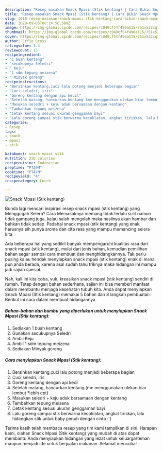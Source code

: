 ```yaml
---
description: "Resep masakan Snack Mpasi (Stik kentang) | Cara Bikin Snack Mpasi (Stik kentang) Yang Sedap"
title: "Resep masakan Snack Mpasi (Stik kentang) | Cara Bikin Snack Mpasi (Stik kentang) Yang Sedap"
slug: 1018-resep-masakan-snack-mpasi-stik-kentang-cara-bikin-snack-mpasi-stik-kentang-yang-sedap
date: 2020-09-05T00:14:56.500Z
image: https://img-global.cpcdn.com/recipes/c049cf54f496a115/751x532cq70/snack-mpasi-stik-kentang-foto-resep-utama.jpg
thumbnail: https://img-global.cpcdn.com/recipes/c049cf54f496a115/751x532cq70/snack-mpasi-stik-kentang-foto-resep-utama.jpg
cover: https://img-global.cpcdn.com/recipes/c049cf54f496a115/751x532cq70/snack-mpasi-stik-kentang-foto-resep-utama.jpg
author: Effie Gross
ratingvalue: 3.4
reviewcount: 13
recipeingredient:
- "1 buah kentang"
- "secukupnya Seledri"
- " Keju"
- "1 sdm tepung meizena"
- " Minyak goreng"
recipeinstructions:
- "Bersihkan kentang,cuci lalu potong menjadi beberapa bagian"
- "Cuci seledri, iris"
- "Goreng kentang dengan api kecil"
- "Setelah matang, hancurkan kentang (me menggunakan ulekan biar lembut *lebih cpt)"
- "Masukan seledri + keju aduk bersamaan dengan kentang"
- "Tambahkan tepung meizena"
- "Cetak kentang sesuai ukuran genggaman bayi"
- "Lalu goreng sampai stik berwarna kecoklatan, angkat tiriskan, lalu hidangkan stik untuk baby penuh dengan cinta :&#39;)"
categories:
- Resep
tags:
- snack
- mpasi
- stik

katakunci: snack mpasi stik 
nutrition: 250 calories
recipecuisine: Indonesian
preptime: "PT30M"
cooktime: "PT47M"
recipeyield: "4"
recipecategory: Lunch

---
```



![Snack Mpasi (Stik kentang)](https://img-global.cpcdn.com/recipes/c049cf54f496a115/751x532cq70/snack-mpasi-stik-kentang-foto-resep-utama.jpg)

Bunda lagi mencari inspirasi resep snack mpasi (stik kentang) yang Menggugah Selera? Cara Memasaknya memang tidak terlalu sulit namun tidak gampang juga. kalau salah mengolah maka hasilnya akan hambar dan bahkan tidak sedap. Padahal snack mpasi (stik kentang) yang enak harusnya sih punya aroma dan cita rasa yang mampu memancing selera kita.



Ada beberapa hal yang sedikit banyak mempengaruhi kualitas rasa dari snack mpasi (stik kentang), mulai dari jenis bahan, kemudian pemilihan bahan segar sampai cara membuat dan menghidangkannya. Tak perlu pusing kalau hendak menyiapkan snack mpasi (stik kentang) enak di mana pun anda berada, karena asal sudah tahu triknya maka hidangan ini mampu jadi sajian spesial.


Nah, kali ini kita coba, yuk, kreasikan snack mpasi (stik kentang) sendiri di rumah. Tetap dengan bahan sederhana, sajian ini bisa memberi manfaat dalam membantu menjaga kesehatan tubuh kita. Anda dapat menyiapkan Snack Mpasi (Stik kentang) memakai 5 bahan dan 8 langkah pembuatan. Berikut ini cara dalam membuat hidangannya.

<!--inarticleads1-->

##### Bahan-bahan dan bumbu yang diperlukan untuk menyiapkan Snack Mpasi (Stik kentang):

1. Sediakan 1 buah kentang
1. Gunakan secukupnya Seledri
1. Ambil  Keju
1. Ambil 1 sdm tepung meizena
1. Sediakan  Minyak goreng




<!--inarticleads2-->

##### Cara menyiapkan Snack Mpasi (Stik kentang):

1. Bersihkan kentang,cuci lalu potong menjadi beberapa bagian
1. Cuci seledri, iris
1. Goreng kentang dengan api kecil
1. Setelah matang, hancurkan kentang (me menggunakan ulekan biar lembut *lebih cpt)
1. Masukan seledri + keju aduk bersamaan dengan kentang
1. Tambahkan tepung meizena
1. Cetak kentang sesuai ukuran genggaman bayi
1. Lalu goreng sampai stik berwarna kecoklatan, angkat tiriskan, lalu hidangkan stik untuk baby penuh dengan cinta :&#39;)




Terima kasih telah membaca resep yang tim kami tampilkan di sini. Harapan kami, olahan Snack Mpasi (Stik kentang) yang mudah di atas dapat membantu Anda menyiapkan hidangan yang lezat untuk keluarga/teman maupun menjadi ide untuk berjualan makanan. Selamat mencoba!
